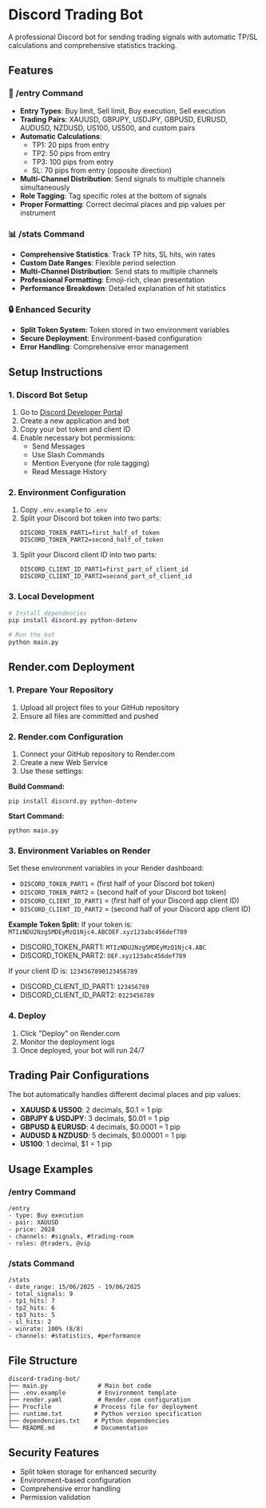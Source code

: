 # Discord Trading Bot

A professional Discord bot for sending trading signals with automatic TP/SL calculations and comprehensive statistics tracking.

## Features

### 🎯 /entry Command
- **Entry Types**: Buy limit, Sell limit, Buy execution, Sell execution
- **Trading Pairs**: XAUUSD, GBPJPY, USDJPY, GBPUSD, EURUSD, AUDUSD, NZDUSD, US100, US500, and custom pairs
- **Automatic Calculations**: 
  - TP1: 20 pips from entry
  - TP2: 50 pips from entry
  - TP3: 100 pips from entry
  - SL: 70 pips from entry (opposite direction)
- **Multi-Channel Distribution**: Send signals to multiple channels simultaneously
- **Role Tagging**: Tag specific roles at the bottom of signals
- **Proper Formatting**: Correct decimal places and pip values per instrument

### 📊 /stats Command
- **Comprehensive Statistics**: Track TP hits, SL hits, win rates
- **Custom Date Ranges**: Flexible period selection
- **Multi-Channel Distribution**: Send stats to multiple channels
- **Professional Formatting**: Emoji-rich, clean presentation
- **Performance Breakdown**: Detailed explanation of hit statistics

### 🔒 Enhanced Security
- **Split Token System**: Token stored in two environment variables
- **Secure Deployment**: Environment-based configuration
- **Error Handling**: Comprehensive error management

## Setup Instructions

### 1. Discord Bot Setup
1. Go to [Discord Developer Portal](https://discord.com/developers/applications)
2. Create a new application and bot
3. Copy your bot token and client ID
4. Enable necessary bot permissions:
   - Send Messages
   - Use Slash Commands
   - Mention Everyone (for role tagging)
   - Read Message History

### 2. Environment Configuration
1. Copy `.env.example` to `.env`
2. Split your Discord bot token into two parts:
   ```env
   DISCORD_TOKEN_PART1=first_half_of_token
   DISCORD_TOKEN_PART2=second_half_of_token
   ```
3. Split your Discord client ID into two parts:
   ```env
   DISCORD_CLIENT_ID_PART1=first_part_of_client_id
   DISCORD_CLIENT_ID_PART2=second_part_of_client_id
   ```

### 3. Local Development
```bash
# Install dependencies
pip install discord.py python-dotenv

# Run the bot
python main.py
```

## Render.com Deployment

### 1. Prepare Your Repository
1. Upload all project files to your GitHub repository
2. Ensure all files are committed and pushed

### 2. Render.com Configuration
1. Connect your GitHub repository to Render.com
2. Create a new Web Service
3. Use these settings:

**Build Command:**
```
pip install discord.py python-dotenv
```

**Start Command:**
```
python main.py
```

### 3. Environment Variables on Render
Set these environment variables in your Render dashboard:
- `DISCORD_TOKEN_PART1` = (first half of your Discord bot token)
- `DISCORD_TOKEN_PART2` = (second half of your Discord bot token)  
- `DISCORD_CLIENT_ID_PART1` = (first half of your Discord app client ID)
- `DISCORD_CLIENT_ID_PART2` = (second half of your Discord app client ID)

**Example Token Split:**
If your token is: `MTIzNDU2Nzg5MDEyMzQ1Njc4.ABCDEF.xyz123abc456def789`
- DISCORD_TOKEN_PART1: `MTIzNDU2Nzg5MDEyMzQ1Njc4.ABC`
- DISCORD_TOKEN_PART2: `DEF.xyz123abc456def789`

If your client ID is: `1234567890123456789`
- DISCORD_CLIENT_ID_PART1: `123456789`
- DISCORD_CLIENT_ID_PART2: `0123456789`

### 4. Deploy
1. Click "Deploy" on Render.com
2. Monitor the deployment logs
3. Once deployed, your bot will run 24/7

## Trading Pair Configurations

The bot automatically handles different decimal places and pip values:

- **XAUUSD & US500**: 2 decimals, $0.1 = 1 pip
- **GBPJPY & USDJPY**: 3 decimals, $0.01 = 1 pip
- **GBPUSD & EURUSD**: 4 decimals, $0.0001 = 1 pip
- **AUDUSD & NZDUSD**: 5 decimals, $0.00001 = 1 pip
- **US100**: 1 decimal, $1 = 1 pip

## Usage Examples

### /entry Command
```
/entry 
- type: Buy execution
- pair: XAUUSD
- price: 2028
- channels: #signals, #trading-room
- roles: @traders, @vip
```

### /stats Command
```
/stats
- date_range: 15/06/2025 - 19/06/2025
- total_signals: 9
- tp1_hits: 7
- tp2_hits: 6
- tp3_hits: 5
- sl_hits: 2
- winrate: 100% (8/8)
- channels: #statistics, #performance
```

## File Structure
```
discord-trading-bot/
├── main.py              # Main bot code
├── .env.example         # Environment template
├── render.yaml          # Render.com configuration
├── Procfile            # Process file for deployment
├── runtime.txt         # Python version specification
├── dependencies.txt    # Python dependencies
└── README.md           # Documentation
```

## Security Features
- Split token storage for enhanced security
- Environment-based configuration
- Comprehensive error handling
- Permission validation
   